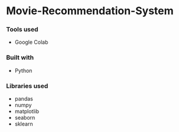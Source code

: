 # Movie-Recommendation-System

### Tools used

- Google Colab

### Built with

- Python  

### Libraries used

- pandas
- numpy
- matplotlib
- seaborn
- sklearn
